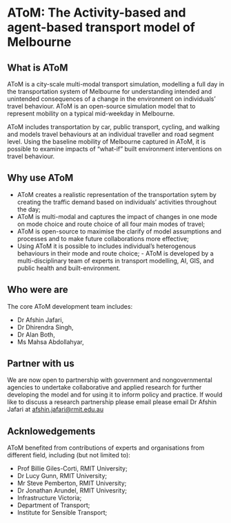 # AToM​: The Activity-based and agent-based transport model of Melbourne

## What is AToM​

AToM is a city-scale multi-modal transport simulation, modelling a full day in the transportation system of Melbourne for understanding intended and unintended consequences of a change in the environment on individuals’ travel behaviour​.
AToM is an open-source simulation model that to represent mobility on a typical mid-weekday in Melbourne. ​

AToM includes transportation by car, public transport, cycling, and walking and models travel behaviours at an individual traveller and road segment level. ​Using the baseline mobility of Melbourne captured in AToM, it is possible to examine impacts of “what-if” built environment interventions on travel behaviour​.

## Why use AToM

- AToM creates a realistic representation of the transportation sytem by creating the traffic demand based on individuals’ activities throughout the day;
- AToM is multi-modal and captures the impact of changes in one mode on mode choice and route choice of all four main modes of travel;
- AToM is open-source to maximise the clarify of model assumptions and processes and to make future collaborations more effective;
- Using AToM it is possible to includes individual’s heterogenous behaviours in their mode and route choice​;
-​ AToM is developed by a multi-disciplinary team of experts in transport modelling, AI, GIS, and public health and built-environment.

## Who were are

The core AToM development team includes:

- Dr Afshin Jafari,
- Dr Dhirendra Singh,
- Dr Alan Both,
- Ms Mahsa Abdollahyar,

## Partner with us​

We are now open to partnership with government and nongovernmental agencies to undertake collaborative and applied research for further developing the model and for using it to inform policy and practice. If would like to discuss a research partnership please email please email Dr Afshin Jafari at afshin.jafari@rmit.edu.au ​

## Acknlowedgements

AToM benefited from contributions of experts and organisations from different field, including (but not limited to):
- Prof Billie  Giles-Corti, RMIT University;
- Dr Lucy Gunn, RMIT University;
- Mr Steve Pemberton, RMIT University;
- Dr Jonathan Arundel, RMIT Univesrity;
- Infrastructure Victoria;
- Department of Transport;
- Institute for Sensible Transport;

